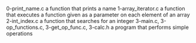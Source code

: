 0-print_name.c a function that prints a name
1-array_iterator.c a function that executes a function given as a parameter on each element of an array
2-int_index.c a function that searches for an integer
3-main.c, 3-op_functions.c, 3-get_op_func.c, 3-calc.h a program that performs simple operations
